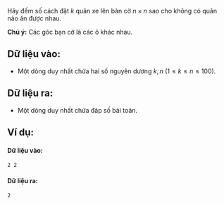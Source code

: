 Hãy đếm số cách đặt $k$ quân xe lên bàn cờ $n×n$ sao cho không có quân nào ăn được nhau.

**Chú ý:** Các góc bạn cờ là các ô khác nhau.

## Dữ liệu vào:
- Một dòng duy nhất chứa hai số nguyên dương $k, n\ (1 ≤ k ≤ n ≤ 100)$.

## Dữ liệu ra:
- Một dòng duy nhất chứa đáp số bài toán.

## Ví dụ:
#### Dữ liệu vào:
```
2 2
```

#### Dữ liệu ra:
```
2
```